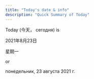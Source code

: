 ```yaml
---
title: "Today's date & info"
description: "Quick Summary of Today"
---
```


Today (今天， сегодня) is <p>2021年8月23日</p><p>星期一</p> or <p>понедельник, 23 августа 2021 г.</p>